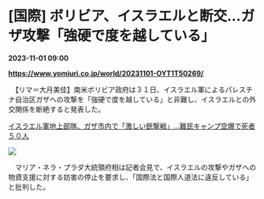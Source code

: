 # [国際] ボリビア、イスラエルと断交…ガザ攻撃「強硬で度を越している」

**2023-11-01 09:00**

**https://www.yomiuri.co.jp/world/20231101-OYT1T50269/**

　【リマ＝大月美佳】南米ボリビア政府は３１日、イスラエル軍によるパレスチナ自治区ガザへの攻撃を「強硬で度を越している」と非難し、イスラエルとの外交関係を断絶すると発表した。

[イスラエル軍地上部隊、ガザ市内で「激しい銃撃戦」…難民キャンプ空爆で死者５０人](https://www.yomiuri.co.jp/world/20231101-OYT1T50229/)

[![](https://www.yomiuri.co.jp/media/2023/11/20231101-OYT1I50144-1.jpg)](https://www.yomiuri.co.jp/pluralphoto/20231101-OYT1I50144/)

　マリア・ネラ・プラダ大統領府相は記者会見で、イスラエルの攻撃やガザへの物資支援に対する妨害の停止を要求し、「国際法と国際人道法に違反している」と批判した。